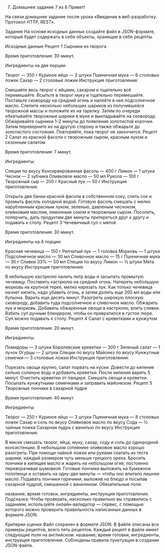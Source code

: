 7. Домашнее задание
   7 из 8
   Привет!

На связи домашнее задание после урока «Введение в веб-разработку. Протокол HTTP, REST».

Задание
На основе исходных данных создайте файл в JSON-формате, который будет содержать в себе объекты, хранящие в себе рецепты.

Исходные данные
Рецепт 1
Сырники из творога

Время приготовления: 30 минут.

Ингредиенты на две порции:

Творог — 350 г
Куриное яйцо — 2 штуки
Пшеничная мука — 6 столовых ложек
Сахар — 2 столовые ложки
Инструкция приготовления:

Смешайте весь творог с яйцами, сахаром и тщательно всё перемешайте.
Всыпьте в творог муку и тщательно перемешайте.
Поставьте сковороду на средний огонь и налейте в нее подсолнечное масло.
Слепите несколько небольших шариков из получившейся творожной массы и положите их на тарелку. Затем по очереди обкатывайте творожные шарики в муке и выкладывайте на сковороду.
Обжаривайте сырники 1–2 минуты до появления золотистой корочки. Затем переверните их на другую сторону и также обжарьте до золотистого состояния.
Повторяйте, пока творог не закончится.
Рецепт 2
Салат из красной фасоли с творожным сыром, красным луком и сезонным салатом

Время приготовления: 7 минут.

Ингредиенты:

Специи по вкусу
Консервированная фасоль — 400 г
Лимон — 1 штука
Чеснок — 2 зубчика
Оливковое масло — 50 мл
Рукола — 100 г
Творожный сыр — 200 г
Красный лук — 50 г
Инструкция приготовления:

Открыть две банки красной фасоли в собственном соку, слить сок и промыть фасоль холодной водой.
Готовую фасоль смешать с мелко нарубленным красным луком, зеленью, давленым чесноком, оливковым маслом, лимонным соком и творожным сыром.
Посолить, поперчить, дать продуктам две минуты притереться друг к другу и подавать к столу.
Рецепт 3
Чечевичный суп с мятой

Время приготовления: 30 минут.

Ингредиенты на 4 порции:

Красная чечевица — 150 г
Репчатый лук — 1 головка
Морковь — 1 штука
Подсолнечное масло — 30 мл
Сливочное масло — 15 г
Пшеничная мука — 30 г
Сливки 33% — 50 мл
Специи по вкусу
Лимон — ½ штуки
Мята по вкусу
Инструкция приготовления:

В небольшую кастрюлю налить литр воды и засыпать промытую чечевицу. Поставить кастрюлю на средний огонь.
Натереть небольшую морковь на крупной терке, мелко нарезать лук. Как только чечевица начнет кипеть, надо убавить огонь, а затем долить еще 200 мл воды или бульона. Варить еще десять минут.
Разогреть широкую плоскую сковороду, добавить туда подсолнечное и сливочное масло. Обжарить лук и морковь.
Добавить обжаренные овощи в кастрюлю, влить сливки. Взбить суп ручным блендером, чтобы он превратился в густое пюре. Суп можно подавать к столу.
Рецепт 4
Салат с креветками и кунжутом

Время приготовления: 20 минут.

Ингредиенты:

Помидоры — 3 штуки
Королевские креветки — 300 г
Зеленый салат — 1 пучок
Огурцы — 2 штуки
Специи по вкусу
Майонез по вкусу
Кунжутные семечки — 3 столовые ложки
Инструкция приготовления:

Порезать овощи крупно, салат порвать на куски.
Довести до кипения сильно соленую воду и добавить креветки. После кипения варить 5 минут.
Очистить креветки от панциря.
Смешать овощи и креветки.
Посыпать кунжутными семечками и заправить майонезом.
Рецепт 5
Творожные пончики в сахарной пудре

Время приготовления: 40 минут.

Ингредиенты:

Творог — 250 г
Куриное яйцо — 3 штуки
Пшеничная мука — 8 столовых ложек
Сахар и соль по вкусу
Оливковое масло по вкусу
Сода — ½ чайные ложки
Сахарная пудра с ванилью по вкусу
Инструкция приготовления:

В миске смешать творог, яйца, муку, сахар, соду и соль до однородной консистенции.
В небольшом сотейнике оливковое масло хорошо разогреть.
При помощи чайной ложки или руками скатать из теста шарики, каждый размером чуть меньше грецкого ореха.
Бросить пончики в кипящее масло и жарить на небольшом огне, постоянно переворачивая шумовкой.
Готовые пончики выложить на бумажное полотенце и оставить на одну-две минуты — чтобы оно впитало лишнее масло. Подавать пончики горячими, выложив на блюдо и посыпав сахарной пудрой, смешанной с ванилином.
Обязательные поля:

название,
время готовки,
ингредиенты,
инструкция приготовления.
Подсказка:
Чтобы проверить, насколько правильно вы справились с заданием, используйте онлайн-валидатор — сервис, с помощью которого можно проверить правильность написанных данных в формате JSON.

Критерии оценки
Файл сохранен в формате JSON.
В файле описаны все примеры рецептов, всего пять рецептов.
Каждый рецепт в файле имеет следующие поля на английском:
название,
время готовки,
ингредиенты,
инструкция приготовления.
Соблюдены правила пунктуации в создании JSON-файла.